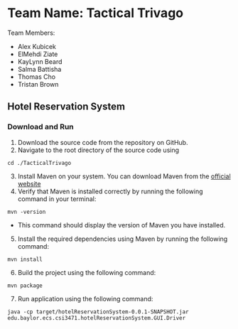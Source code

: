 # Team Name: Tactical Trivago

Team Members:
- Alex Kubicek
- ElMehdi Ziate
- KayLynn Beard
- Salma Battisha
- Thomas Cho
- Tristan Brown

## Hotel Reservation System

### Download and Run

1. Download the source code from the repository on GitHub.
2. Navigate to the root directory of the source code using 
```
cd ./TacticalTrivago
```
3. Install Maven on your system. You can download Maven from the [official website](https://maven.apache.org/download.cgi "Maven Website")
4. Verify that Maven is installed correctly by running the following command in your terminal:
  ```
  mvn -version
  ```
- This command should display the version of Maven you have installed.
5. Install the required dependencies using Maven by running the following command:
```
mvn install
```
6. Build the project using the following command:
```
mvn package
```
7. Run application using the following command:
```
java -cp target/hotelReservationSystem-0.0.1-SNAPSHOT.jar edu.baylor.ecs.csi3471.hotelReservationSystem.GUI.Driver
```
